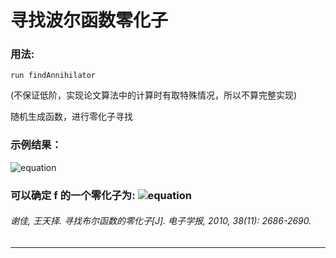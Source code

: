 寻找波尔函数零化子
===================================
### 用法:
    run findAnnihilator
    
(不保证低阶，实现论文算法中的计算时有取特殊情况，所以不算完整实现)

随机生成函数，进行零化子寻找
### 示例结果：  
![equation](http://latex.codecogs.com/gif.latex?f&=x_{6}+x_{2}x_{4}x_{7}x_{8}x_{11}x_{23}x_{24}x_{25}x_{27}+x_{1}x_{2}x_{5}x_{7}x_{8}x_{10}x_{12}x_{17}x_{18}x_{20}x_{26}+x_{3}x_{5}x_{6}x_{8}x_{9}x_{10}x_{11}x_{23}x_{24}x_{27}x_{28}x_{29}x_{30}+x_{3}x_{6}x_{8}x_{9}x_{12}x_{13}x_{17}x_{18}x_{19}x_{20}x_{23}x_{25}x_{26}x_{27}x_{29}x_{30}+x_{1}x_{2}x_{4}x_{5}x_{7}x_{8}x_{10}x_{11}x_{12}x_{14}x_{16}x_{17}x_{19}x_{20}x_{22}x_{23}x_{25}x_{27}x_{28}x_{29}+x_{1}x_{2}x_{3}x_{4}x_{5}x_{6}x_{7}x_{8}x_{9}x_{10}x_{12}x_{13}x_{14}x_{15}x_{16}x_{17}x_{18}x_{19}x_{20}x_{21}x_{22}x_{23}x_{24}x_{25}x_{26}x_{27}x_{28}x_{29}x_{30}+x_{1}x_{2}x_{3}x_{4}x_{5}x_{6}x_{7}x_{8}x_{9}x_{10}x_{11}x_{12}x_{13}x_{14}x_{15}x_{16}x_{17}x_{18}x_{19}x_{20}x_{21}x_{22}x_{23}x_{24}x_{25}x_{26}x_{27}x_{28}x_{29}x_{30})


### 可以确定 f 的一个零化子为: ![equation](http://latex.codecogs.com/gif.latex?f&=(x_{8}+1)(x_{6}+1)=x_{6}+x_{8}+x_{6}x_{8}+1)

###### 谢佳, 王天择. 寻找布尔函数的零化子[J]. 电子学报, 2010, 38(11): 2686-2690.
-----------------------------------  


